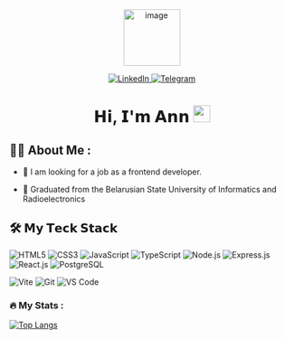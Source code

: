 <div id="header" align="center">
<img width="100" height="100" alt="image" src="https://github.com/user-attachments/assets/0152e02a-e409-43c9-bacb-fe0decd30272" />
<p align="center">
  <a href="https://www.linkedin.com/in/%D0%B0%D0%BD%D0%BD%D0%B0-%D0%BA%D0%BE%D0%B2%D0%B0%D0%BB%D0%B5%D0%B2%D0%B8%D1%87-621360377/" target="_blank">
    <img src="https://img.shields.io/badge/linkedin-%230077B5.svg?&style=for-the-badge&logo=linkedin&logoColor=white&color=071A2C" alt="LinkedIn"/>
  </a>
  <a href="https://t.me/nneonya" target="_blank">
    <img src="https://img.shields.io/badge/telegram-%231877F2.svg?&style=for-the-badge&logo=telegram&logoColor=white&color=071A2C" alt="Telegram"/>
  </a>
</p>
<h1>
  𝗛𝗶, 𝗜'𝗺 𝗔𝗻𝗻
  <img src="https://media.giphy.com/media/hvRJCLFzcasrR4ia7z/giphy.gif" width="30px"/>
</h1>
</div>

## :woman_technologist: About Me :
- :telescope: I am looking for a job as a frontend developer.

- :seedling: Graduated from the Belarusian State University of Informatics and Radioelectronics


## :hammer_and_wrench: 𝗠𝘆 𝗧𝗲𝗰𝗸 𝗦𝘁𝗮𝗰𝗸
![HTML5](https://img.shields.io/badge/-HTML5-%23E44D27?style=flat-square&logo=html5&logoColor=ffffff)
![CSS3](https://img.shields.io/badge/-CSS3-%231572B6?style=flat-square&logo=css3)
![JavaScript](https://img.shields.io/badge/-JavaScript-%23F7DF1C?style=flat-square&logo=javascript&logoColor=000000&labelColor=%23F7DF1C&color=%23FFCE5A)
![TypeScript](https://img.shields.io/badge/-TypeScript-007ACC?style=flat-square&logo=typescript&logoColor=white)
![Node.js](https://img.shields.io/badge/Node.js-green?logo=nodedotjs&logoColor=white)
![Express.js](https://img.shields.io/badge/Express.js-white?style=flat-square&logo=express&logoColor=black)
![React.js](https://img.shields.io/badge/-React.js-%23282C34?style=flat-square&logo=react)
![PostgreSQL](https://img.shields.io/badge/-PostgreSQL-336791?style=flat-square&logo=postgresql)

![Vite](https://img.shields.io/badge/-Vite-%23646CFF?style=flat-square&logo=vite&logoColor=ffffff)
![Git](https://img.shields.io/badge/-Git-%23F05032?style=flat-square&logo=git&logoColor=%23ffffff)
![VS Code](https://img.shields.io/badge/-VSCode-%23007ACC?style=flat-square&logo=visual-studio-code)

### :fire: My Stats :
[![Top Langs](https://github-readme-stats.vercel.app/api/top-langs/?username=nneonya&show_icons=true&theme=radical)](https://github.com/anuraghazra/github-readme-stats)
